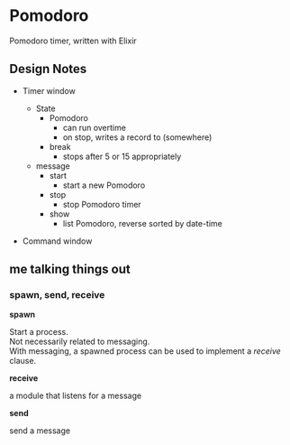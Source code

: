 # Pomodoro

Pomodoro timer, written with Elixir

## Design Notes

- Timer window
  - State
    - Pomodoro
      - can run overtime
      - on stop, writes a record to (somewhere)
    - break
      - stops after 5 or 15 appropriately
  - message
    - start
      - start a new Pomodoro
    - stop
      - stop Pomodoro timer
    - show
      - list Pomodoro, reverse sorted by date-time

- Command window


## me talking things out

### spawn, send, receive

__spawn__

Start a process.  
Not necessarily related to messaging.  
With messaging, a spawned process can be used to implement a _receive_ clause.

__receive__

a module that listens for a message

__send__

send a message
